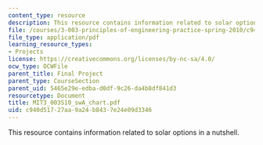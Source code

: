 ```yaml
---
content_type: resource
description: This resource contains information related to solar options in a nutshell.
file: /courses/3-003-principles-of-engineering-practice-spring-2010/c940d51727aa9a24b8437e24e09d3346_MIT3_003S10_swA_chart.pdf
file_type: application/pdf
learning_resource_types:
- Projects
license: https://creativecommons.org/licenses/by-nc-sa/4.0/
ocw_type: OCWFile
parent_title: Final Project
parent_type: CourseSection
parent_uid: 5465e29e-edba-d0df-9c26-da4b8df841d3
resourcetype: Document
title: MIT3_003S10_swA_chart.pdf
uid: c940d517-27aa-9a24-b843-7e24e09d3346
---
```

This resource contains information related to solar options in a nutshell.